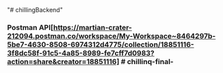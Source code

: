 "# chillingBackend" 
### Postman API[https://martian-crater-212094.postman.co/workspace/My-Workspace~8464297b-5be7-4630-8508-6974312d4775/collection/18851116-3f8dc58f-91c5-4a85-8989-fe7cff7d0983?action=share&creator=18851116] #   c h i l l i n q - f i n a l -  
 